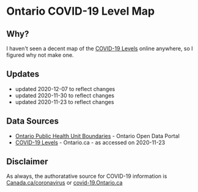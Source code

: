 # Ontario COVID-19 Level Map

## Why?

I haven't seen a decent map of the [COVID-19 Levels](https://www.ontario.ca/page/covid-19-response-framework-keeping-ontario-safe-and-open) online anywhere, so I figured why not make one. 

## Updates
* updated 2020-12-07 to reflect changes
* updated 2020-11-30 to reflect changes
* updated 2020-11-23 to reflect changes 

<script src="https://embed.github.com/view/geojson/PatLittle/ontario-covid-level-map/main/covid-level-by-phu.geojson?height=800&width=1200"></script>


## Data Sources
* [Ontario Public Health Unit Boundaries](https://data.ontario.ca/dataset/public-health-unit-boundaries) - Ontario Open Data Portal
* [COVID-19 Levels](https://www.ontario.ca/page/covid-19-response-framework-keeping-ontario-safe-and-open) - Ontario.ca - as accessed on 2020-11-23

## Disclaimer

As always, the authoratative source for COVID-19 information is [Canada.ca/coronavirus](https://Canada.ca/coronavirus) or [covid-19.Ontario.ca](https://covid-19.ontario.ca)
